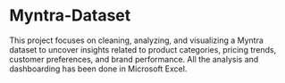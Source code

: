 # Myntra-Dataset
This project focuses on cleaning, analyzing, and visualizing a Myntra dataset to uncover insights related to product categories, pricing trends, customer preferences, and brand performance. All the analysis and dashboarding has been done in Microsoft Excel.

